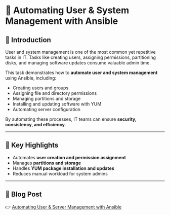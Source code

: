 # 👥 Automating User & System Management with Ansible

## 🔹 Introduction
User and system management is one of the most common yet repetitive tasks in IT. Tasks like creating users, assigning permissions, partitioning disks, and managing software updates consume valuable admin time.  

This task demonstrates how to **automate user and system management** using Ansible, including:  
- Creating users and groups  
- Assigning file and directory permissions  
- Managing partitions and storage  
- Installing and updating software with YUM  
- Automating server configuration  

By automating these processes, IT teams can ensure **security, consistency, and efficiency**.

---

## 📌 Key Highlights
- Automates **user creation and permission assignment**  
- Manages **partitions and storage**  
- Handles **YUM package installation and updates**  
- Reduces manual workload for system admins  

---

## 📖 Blog Post
👉 [Automating User & Server Management with Ansible](https://www.linkedin.com/posts/aman-kant-mahto_automating-user-management-permissions-activity-7257655086800093185-RABP)

